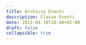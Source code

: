```yaml
---
title: Archivio Eventi
description: Classe Eventi 
date: 2021-04-18T18:40+02:00
draft: false
collapsible: true
---
```

[//]: # (♥ Easter Egg ♥)
